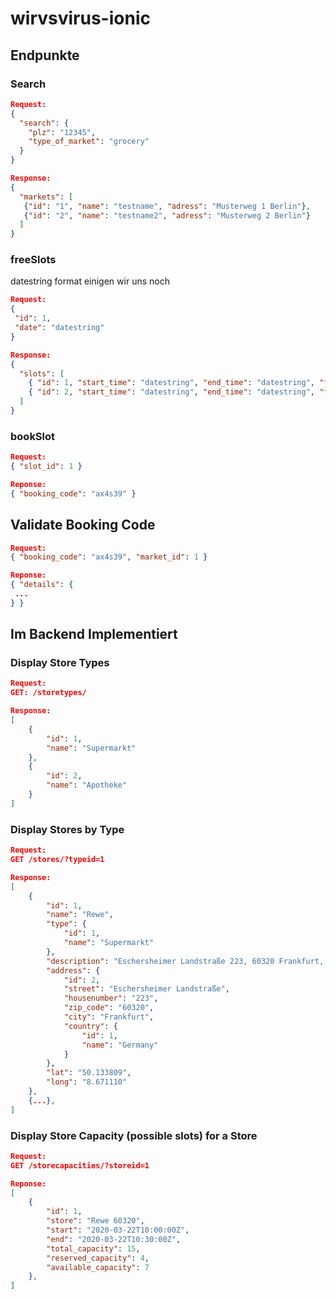 # wirvsvirus-ionic

## Endpunkte

### Search
```json
Request:
{
  "search": {
    "plz": "12345",
    "type_of_market": "grocery"
  }
}

Response:
{
  "markets": [
   {"id": "1", "name": "testname", "adress": "Musterweg 1 Berlin"},
   {"id": "2", "name": "testname2", "adress": "Musterweg 2 Berlin"}
  ]
}
```

### freeSlots

datestring format einigen wir uns noch
```json
Request:
{
 "id": 1,
 "date": "datestring"
}

Response:
{
  "slots": [
    { "id": 1, "start_time": "datestring", "end_time": "datestring", "free_slots": 2, "max_slots": 10 },
    { "id": 2, "start_time": "datestring", "end_time": "datestring", "free_slots": 2, "max_slots": 10 }
  ]
}
```

### bookSlot

```json
Request:
{ "slot_id": 1 }

Reponse:
{ "booking_code": "ax4s39" }
```

## Validate Booking Code

```json
Request:
{ "booking_code": "ax4s39", "market_id": 1 }

Reponse:
{ "details": {
 ...
} }
```








## Im Backend Implementiert


### Display Store Types
```json
Request:
GET: /storetypes/

Response:
[
    {
        "id": 1,
        "name": "Supermarkt"
    },
    {
        "id": 2,
        "name": "Apotheke"
    }
]
```

### Display Stores by Type

```json
Request:
GET /stores/?typeid=1

Response:
[
    {
        "id": 1,
        "name": "Rewe",
        "type": {
            "id": 1,
            "name": "Supermarkt"
        },
        "description": "Eschersheimer Landstraße 223, 60320 Frankfurt, Germany",
        "address": {
            "id": 2,
            "street": "Eschersheimer Landstraße",
            "housenumber": "223",
            "zip_code": "60320",
            "city": "Frankfurt",
            "country": {
                "id": 1,
                "name": "Germany"
            }
        },
        "lat": "50.133809",
        "long": "8.671110"
    },
    {...},
]
```

### Display Store Capacity (possible slots) for a Store

```json
Request:
GET /storecapacities/?storeid=1

Reponse:
[
    {
        "id": 1,
        "store": "Rewe 60320",
        "start": "2020-03-22T10:00:00Z",
        "end": "2020-03-22T10:30:00Z",
        "total_capacity": 15,
        "reserved_capacity": 4,
        "available_capacity": 7
    },
]
```
